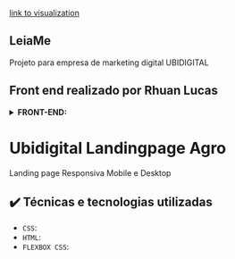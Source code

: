 [link to visualization](https://.vercel.app)

## LeiaMe

Projeto para empresa de marketing digital UBIDIGITAL

## Front end realizado por Rhuan Lucas

<details>
  <summary><b>FRONT-END:</b></summary>
    
- [ARVORES DIGITAIS](https://github.com/Retro-Artist)

</details>

# Ubidigital Landingpage Agro

Landing page Responsiva Mobile e Desktop

## ✔️ Técnicas e tecnologias utilizadas

- `CSS`: 
- `HTML`: 
- `FLEXBOX CSS`: 
